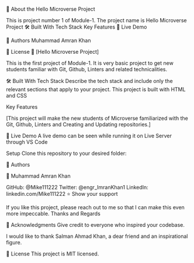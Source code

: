 📖 About the Hello Microverse Project

This is project number 1 of Module-1. The project name is Hello Microverse Project
🛠 Built With
Tech Stack
Key Features
🚀 Live Demo

👥 Authors
Muhammad Amran Khan 

📝 License
📖 [Hello Microverse Project]

This is the first project of Module-1. It is very basic project to get new students familiar with Git, Github, Linters and related technicalities.



🛠 Built With
Tech Stack
Describe the tech stack and include only the relevant sections that apply to your project.
This project is built with HTML and CSS

Key Features

[This project will make the new students of Microverse familiarized with the Git, Github, Linters and Creating and Updating repositories.]


🚀 Live Demo
A live demo can be seen while running it on Live Server through VS Code


Setup
Clone this repository to your desired folder:

👥 Authors


👤 Muhammad Amran Khan

GitHub: @Mike111222
Twitter: @engr_ImranKhan1
LinkedIn: linkedin.com/Mike111222
⭐️ Show your support

If you like this project, please reach out to me so that I can make this even more impeccable. Thanks and Regards



🙏 Acknowledgments
Give credit to everyone who inspired your codebase.

I would like to thank Salman Ahmad Khan, a dear friend and an inspirational figure.


📝 License
This project is MIT licensed.
